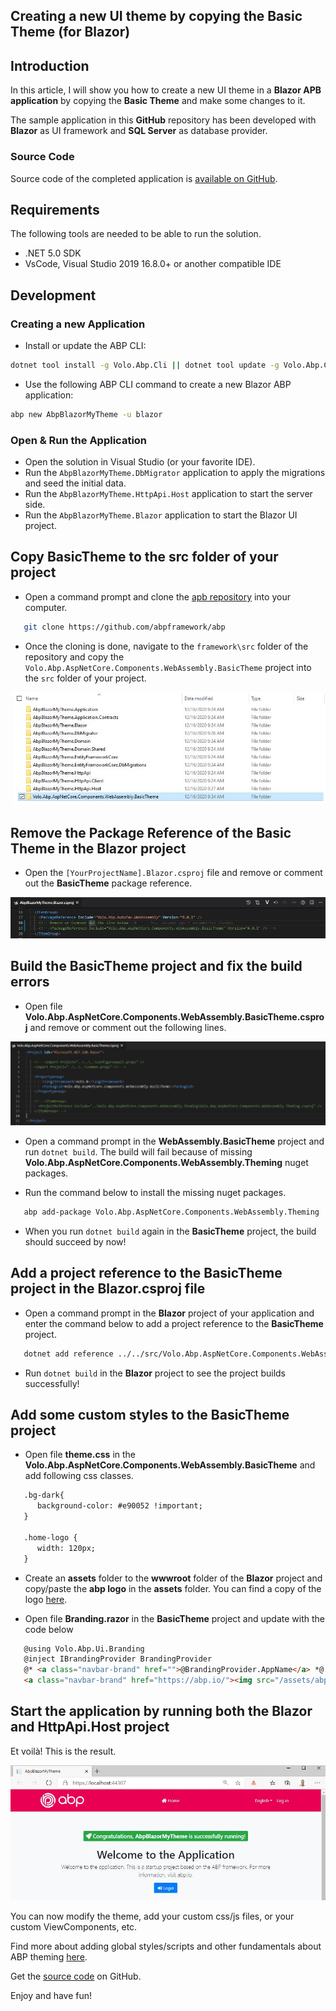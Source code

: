 ## Creating a new UI theme by copying the Basic Theme (for Blazor)

## Introduction

In this article, I will show you how to create a new UI theme in a **Blazor APB application** by copying the **Basic Theme** and make some changes to it.

The sample application in this **GitHub** repository has been developed with **Blazor** as UI framework and **SQL Server** as database provider.

### Source Code

Source code of the completed application is [available on GitHub](https://github.com/bartvanhoey/AbpBlazorMyTheme).

## Requirements

The following tools are needed to be able to run the solution.

* .NET 5.0 SDK
* VsCode, Visual Studio 2019 16.8.0+ or another compatible IDE

## Development

### Creating a new Application

* Install or update the ABP CLI:

```bash
dotnet tool install -g Volo.Abp.Cli || dotnet tool update -g Volo.Abp.Cli
```

* Use the following ABP CLI command to create a new Blazor ABP application:

```bash
abp new AbpBlazorMyTheme -u blazor
```

### Open & Run the Application

* Open the solution in Visual Studio (or your favorite IDE).
* Run the `AbpBlazorMyTheme.DbMigrator` application to apply the migrations and seed the initial data.
* Run the `AbpBlazorMyTheme.HttpApi.Host` application to start the server side.
* Run the `AbpBlazorMyTheme.Blazor` application to start the Blazor UI project.

## Copy BasicTheme to the src folder of your project

* Open a command prompt and clone the [apb repository](https://github.com/abpframework/abp) into your computer.

```bash
   git clone https://github.com/abpframework/abp
```

* Once the cloning is done, navigate to the `framework\src` folder of the repository and copy the `Volo.Abp.AspNetCore.Components.WebAssembly.BasicTheme` project into the `src` folder of your project.

![src folder structure](images/src_folder_structure.jpg)

## Remove the Package Reference of the Basic Theme in the Blazor project

* Open the `[YourProjectName].Blazor.csproj` file and remove or comment out the **BasicTheme** package reference.

![Remove or Comment out](images/remove_or_comment_out_in_blazor_csproj.jpg)

## Build the BasicTheme project and fix the build errors

* Open file **Volo.Abp.AspNetCore.Components.WebAssembly.BasicTheme.csproj** and remove or comment out the following lines.

![Remove or Comment out](images/remove_or_comment_out_in_basictheme_csproj.jpg)

* Open a command prompt in the **WebAssembly.BasicTheme** project and run `dotnet build`. The build will fail because of missing **Volo.Abp.AspNetCore.Components.WebAssembly.Theming** nuget packages.

* Run the command below to install the missing nuget packages.

```bash
   abp add-package Volo.Abp.AspNetCore.Components.WebAssembly.Theming
```

* When you run `dotnet build` again in the **BasicTheme** project, the build should succeed by now!

## Add a project reference to the BasicTheme project in the Blazor.csproj file

* Open a command prompt in the **Blazor** project of your application and enter the command below to add a project reference to the **BasicTheme** project.

```bash
   dotnet add reference ../../src/Volo.Abp.AspNetCore.Components.WebAssembly.BasicTheme/Volo.Abp.AspNetCore.Components.WebAssembly.BasicTheme.csproj
```

* Run `dotnet build` in the **Blazor** project to see the project builds successfully!

## Add some custom styles to the BasicTheme project

* Open file **theme.css** in the **Volo.Abp.AspNetCore.Components.WebAssembly.BasicTheme** and add following css classes.

```html
   .bg-dark{
      background-color: #e90052 !important;
   }

   .home-logo {
      width: 120px;
   }
```

* Create an **assets** folder to the **wwwroot** folder of the **Blazor** project and copy/paste the **abp logo** in the **assets** folder.  You can find a copy of the logo [here](https://github.com/bartvanhoey/AbpBlazorMyTheme/blob/gh-pages/src/AbpBlazorMyTheme.Blazor/wwwroot/assets/abp-logo-light.svg).

* Open file **Branding.razor** in the **BasicTheme** project and update with the code below

```html
   @using Volo.Abp.Ui.Branding
   @inject IBrandingProvider BrandingProvider
   @* <a class="navbar-brand" href="">@BrandingProvider.AppName</a> *@
   <a class="navbar-brand" href="https://abp.io/"><img src="/assets/abp-logo-light.svg" class="home-logo"></a>
```

## Start the application by running both the Blazor and HttpApi.Host project

Et voilà! This is the result.

![Blazor Up and Running with custom style](images/running_blazor_with_custom_style.jpg)

You can now modify the theme, add your custom css/js files, or your custom ViewComponents, etc.

Find more about adding global styles/scripts and other fundamentals about ABP theming [here](https://docs.abp.io/en/abp/latest/UI/AspNetCore/Theming).

Get the [source code](https://github.com/bartvanhoey/AbpBlazorMyTheme) on GitHub.

Enjoy and have fun!
